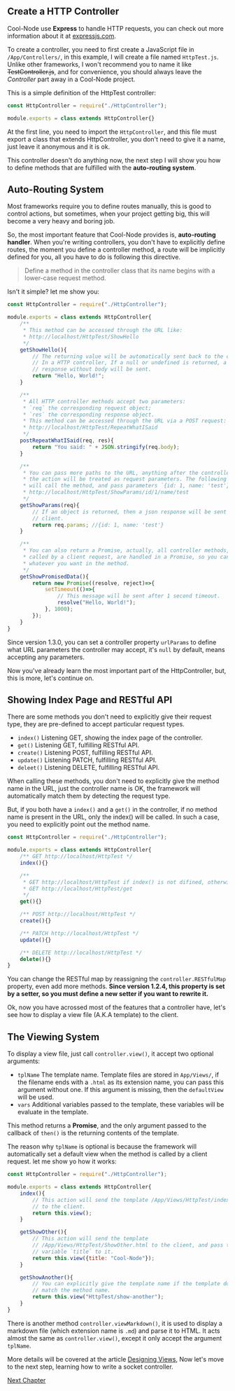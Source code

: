 ## Create a HTTP Controller

Cool-Node use **Express** to handle HTTP requests, you can check out more 
information about it at [expressjs.com](http://expressjs.com/).

To create a controller, you need to first create a JavaScript file in 
`/App/Controllers/`, in this example, I will create a file named 
`HttpTest.js`. Unlike other frameworks, I won't recommend you to name it like 
~~TestController.js~~, and for convenience, you should always leave the 
*Controller* part away in a Cool-Node project.

This is a simple definition of the HttpTest controller:

```javascript
const HttpController = require("./HttpController");

module.exports = class extends HttpController{}
```

At the first line, you need to import the `HttpController`, and this file must
export a class that extends HttpController, you don't need to give it a name, 
just leave it anonymous and it is ok.

This controller doesn't do anything now, the next step I will show you how to 
define methods that are fulfilled with the **auto-routing system**.

## Auto-Routing System

Most frameworks require you to define routes manually, this is good to 
control actions, but sometimes, when your project getting big, this will 
become a very heavy and boring job.

So, the most important feature that Cool-Node provides is, **auto-routing** 
**handler**. When you're writing controllers, you don't have to explicitly 
define routes, the moment you define a controller method, a route will be 
implicitly defined for you, all you have to do is following this directive.

>Define a method in the controller class that its name begins with a 
>lower-case request method.

Isn't it simple? let me show you:

```javascript
const HttpController = require("./HttpController");

module.exports = class extends HttpController{
    /**
     * This method can be accessed through the URL like:
     * http://localhost/HttpTest/ShowHello
     */
    getShowHello(){
        // The returning value will be automatically sent back to the client.
        // In a HTTP controller, If a null or undefined is returned, a 
        // response without body will be sent.
        return "Hello, World!";
    }

    /**
     * All HTTP controller methods accept two parameters:
     * `req` the corresponding request object;
     * `res` the corresponding response object.
     * This method can be accessed through the URL via a POST request:
     * http://localhost/HttpTest/RepeatWhatISaid
     */
    postRepeatWhatISaid(req, res){
        return "You said: " + JSON.stringify(req.body);
    }

    /**
     * You can pass more paths to the URL, anything after the controller and 
     * the action will be treated as request parameters. The following URL 
     * will call the method, and pass parameters `{id: 1, name: 'test'}`.
     * http://localhost/HttpTest/ShowParams/id/1/name/test
     */
    getShowParams(req){
        // If an object is returned, then a json response will be sent to the 
        // client.
        return req.params; //{id: 1, name: 'test'}
    }

    /**
     * You can also return a Promise, actually, all controller methods, when 
     * called by a client request, are handled in a Promise, so you can do 
     * whatever you want in the method.
     */
    getShowPromisedData(){
        return new Promise((resolve, reject)=>{
            setTimeout(()=>{
                // This message will be sent after 1 second timeout.
                resolve("Hello, World!");
            }, 1000);
        });
    }
}
```

Since version 1.3.0, you can set a controller property `urlParams` to define 
what URL parameters the controller may accept, it's `null` by default, means 
accepting any parameters.

Now you've already learn the most important part of the HttpController, but, 
this is more, let's continue on.

## Showing Index Page and RESTful API

There are some methods you don't need to explicitly give their request type, 
they are pre-defined to accept particular request types.

- `index()` Listening GET, showing the index page of the controller.
- `get()` Listening GET, fulfilling RESTful API.
- `create()` Listening POST, fulfilling RESTful API.
- `update()` Listening PATCH, fulfilling RESTful API.
- `deleet()` Listening DELETE, fulfilling RESTful API.

When calling these methods, you don't need to explicitly give the method name 
in the URL, just the controller name is OK, the framework will automatically 
match them by detecting the request type.

But, if you both have a `index()` and a `get()` in the controller, if no 
method name is present in the URL, only the index() will be called. In such a 
case, you need to explicitly point out the method name.

```javascript
const HttpController = require("./HttpController");

module.exports = class extends HttpController{
    /** GET http://localhost/HttpTest */
    index(){}

    /** 
     * GET http://localhost/HttpTest if index() is not difined, otherwise, use
     * GET http://localhost/HttpTest/get
     */
    get(){}

    /** POST http://localhost/HttpTest */
    create(){}

    /** PATCH http://localhost/HttpTest */
    update(){}

    /** DELETE http://localhost/HttpTest */
    delete(){}
}
```

You can change the RESTful map by reassigning the `controller.RESTfulMap` 
property, even add more methods. **Since version 1.2.4, this property is set**
**by a setter, so you must define a new setter if you want to rewrite it.**

Ok, now you have acrossed most of the features that a controller have, let's 
see how to display a view file (A.K.A template) to the client.

## The Viewing System

To display a view file, just call `controller.view()`, it accept two optional
arguments:

- `tplName` The template name. Template files are stored in `App/Views/`, if 
    the filename ends with a `.html` as its extension name, you can pass this
    argument without one. If this argument is missing, then the 
    `defaultView` will be used.
- `vars` Additional variables passed to the template, these variables will 
    be evaluate in the template.

This method returns a **Promise**, and the only argument passed to the 
callback of `then()` is the returning contents of the template.

The reason why `tplName` is optional is because the framework will 
automatically set a default view when the method is called by a client 
request. let me show yo how it works:

```javascript
const HttpController = require("./HttpController");

module.exports = class extends HttpController{
    index(){
        // This action will send the template /App/Views/HttpTest/index.html
        // to the client.
        return this.view();
    }

    getShowOther(){
        // This action will send the template 
        // /App/Views/HttpTest/ShowOther.html to the client, and pass the 
        // variable `title` to it.
        return this.view({title: "Cool-Node"});
    }

    getShowAnother(){
        // You can explicitly give the template name if the template does not
        // match the method name.
        return this.view("HttpTest/show-another");
    }
}
```

There is another method `controller.viewMarkdown()`, it is used to display a
markdown file (which extension name is `.md`) and parse it to HTML. It acts 
almost the same as `controller.view()`, except it only accept the argument 
`tplName`.

More details will be covered at the article [Designing Views](DesigningViews),
Now let's move to the next step, learning how to write a socket controller.

[Next Chapter](WritingSocketControllers)